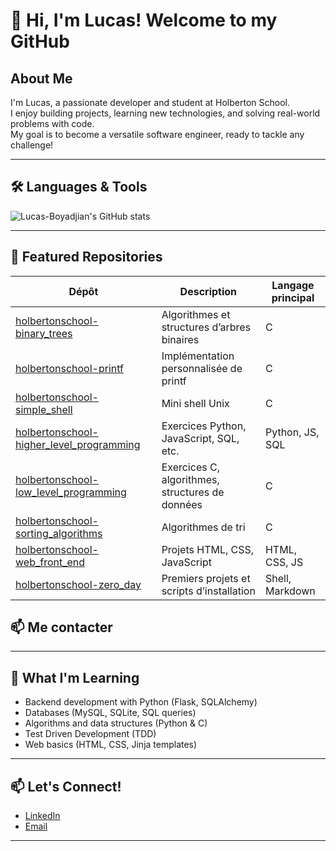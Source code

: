 # 👋 Hi, I'm Lucas! Welcome to my GitHub

## About Me

I'm Lucas, a passionate developer and student at Holberton School.  
I enjoy building projects, learning new technologies, and solving real-world problems with code.  
My goal is to become a versatile software engineer, ready to tackle any challenge!

---

## 🛠️ Languages & Tools

![Lucas-Boyadjian's GitHub stats](https://github-readme-stats.vercel.app/api/top-langs/?username=Lucas-Boyadjian&layout=compact&theme=dark)

---

## 📂 Featured Repositories

| Dépôt                                    | Description                                      | Langage principal      |
|-------------------------------------------|--------------------------------------------------|-----------------------|
| [holbertonschool-binary_trees](https://github.com/Lucas-Boyadjian/holbertonschool-binary_trees)             | Algorithmes et structures d’arbres binaires      | C                     |
| [holbertonschool-printf](https://github.com/Lucas-Boyadjian/holbertonschool-printf)                         | Implémentation personnalisée de printf           | C                     |
| [holbertonschool-simple_shell](https://github.com/Lucas-Boyadjian/holbertonschool-simple_shell)             | Mini shell Unix                                  | C                     |
| [holbertonschool-higher_level_programming](https://github.com/Lucas-Boyadjian/holbertonschool-higher_level_programming) | Exercices Python, JavaScript, SQL, etc.          | Python, JS, SQL       |
| [holbertonschool-low_level_programming](https://github.com/Lucas-Boyadjian/holbertonschool-low_level_programming)       | Exercices C, algorithmes, structures de données  | C                     |
| [holbertonschool-sorting_algorithms](https://github.com/Lucas-Boyadjian/holbertonschool-sorting_algorithms)             | Algorithmes de tri                               | C                     |
| [holbertonschool-web_front_end](https://github.com/Lucas-Boyadjian/holbertonschool-web_front_end)                       | Projets HTML, CSS, JavaScript                    | HTML, CSS, JS         |
| [holbertonschool-zero_day](https://github.com/Lucas-Boyadjian/holbertonschool-zero_day)                                 | Premiers projets et scripts d’installation       | Shell, Markdown       |

## 📫 Me contacter

---

## 🌱 What I'm Learning

- Backend development with Python (Flask, SQLAlchemy)
- Databases (MySQL, SQLite, SQL queries)
- Algorithms and data structures (Python & C)
- Test Driven Development (TDD)
- Web basics (HTML, CSS, Jinja templates)

---

## 📫 Let's Connect!

- [LinkedIn](https://www.linkedin.com/in/lucas-boyadjian-535a4815b)
- [Email](luc.boyadjian@gmail.com)

---
